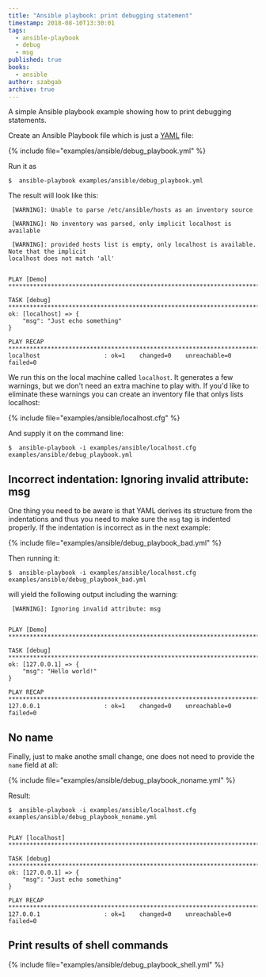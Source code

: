 ```yaml
---
title: "Ansible playbook: print debugging statement"
timestamp: 2018-08-10T13:30:01
tags:
  - ansible-playbook
  - debug
  - msg
published: true
books:
  - ansible
author: szabgab
archive: true
---
```



A simple Ansible playbook example showing how to print debugging statements.


Create an Ansible Playbook file which is just a [YAML](/yaml) file:

{% include file="examples/ansible/debug_playbook.yml" %}

Run it as

```
$  ansible-playbook examples/ansible/debug_playbook.yml
```

The result will look like this:

```
 [WARNING]: Unable to parse /etc/ansible/hosts as an inventory source

 [WARNING]: No inventory was parsed, only implicit localhost is available

 [WARNING]: provided hosts list is empty, only localhost is available. Note that the implicit
localhost does not match 'all'


PLAY [Demo] *****************************************************************************************

TASK [debug] ****************************************************************************************
ok: [localhost] => {
    "msg": "Just echo something"
}

PLAY RECAP ******************************************************************************************
localhost                  : ok=1    changed=0    unreachable=0    failed=0
```


We run this on the local machine called `localhost`. It generates a few warnings, but we don't need an extra machine to play with.
If you'd like to eliminate these warnings you can create an inventory file that onlys lists localhost:

{% include file="examples/ansible/localhost.cfg" %}

And supply it on the command line:

```
$  ansible-playbook -i examples/ansible/localhost.cfg  examples/ansible/debug_playbook.yml
```


## Incorrect indentation: Ignoring invalid attribute: msg

One thing you need to be aware is that YAML derives its structure from the indentations and thus you need to make sure the `msg` tag is indented properly. If the indentation is incorrect as in the next example:

{% include file="examples/ansible/debug_playbook_bad.yml" %}

Then running it:

```
$  ansible-playbook -i examples/ansible/localhost.cfg  examples/ansible/debug_playbook_bad.yml
```

will yield the following output including the warning:

```
 [WARNING]: Ignoring invalid attribute: msg


PLAY [Demo] *****************************************************************************************

TASK [debug] ****************************************************************************************
ok: [127.0.0.1] => {
    "msg": "Hello world!"
}

PLAY RECAP ******************************************************************************************
127.0.0.1                  : ok=1    changed=0    unreachable=0    failed=0
```


## No name

Finally, just to make anothe small change, one does not need to provide the `name` field at all:

{% include file="examples/ansible/debug_playbook_noname.yml" %}

Result:

```
$  ansible-playbook -i examples/ansible/localhost.cfg  examples/ansible/debug_playbook_noname.yml
```

```

PLAY [localhost] ************************************************************************************

TASK [debug] ****************************************************************************************
ok: [127.0.0.1] => {
    "msg": "Just echo something"
}

PLAY RECAP ******************************************************************************************
127.0.0.1                  : ok=1    changed=0    unreachable=0    failed=0

```


## Print results of shell commands

{% include file="examples/ansible/debug_playbook_shell.yml" %}

